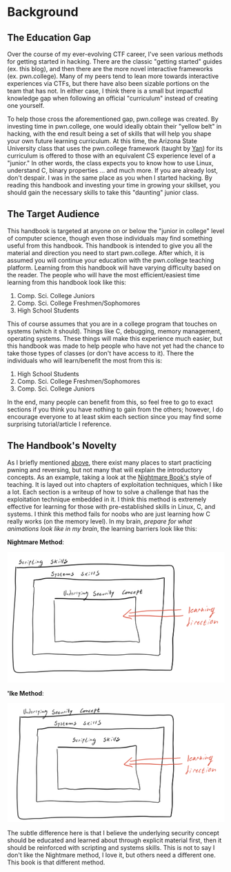 # Background

## The Education Gap
Over the course of my ever-evolving CTF career, I've seen various methods for getting started in hacking. There are the classic "getting started" guides (ex. this blog), and then there are the more novel interactive frameworks (ex. pwn.college). Many of my peers tend to lean more towards interactive experiences via CTFs, but there have also been sizable portions on the team that has not. In either case, I think there is a small but impactful knowledge gap when following an official "curriculum" instead of creating one yourself.

To help those cross the aforementioned gap, pwn.college was created. By investing time in pwn.college, one would ideally obtain their "yellow belt" in hacking, with the end result being a set of skills that will help you shape your own future learning curriculum. At this time, the Arizona State University class that uses the pwn.college framework (taught by [Yan](https://www.yancomm.net/)) for its curriculum is offered to those with an equivalent CS experience level of a "junior." In other words, the class expects you to know how to use Linux, understand C,  binary properties ... and much more. If you are already lost, don't despair. I was in the same place as you when I started hacking.  By reading this handbook and investing your time in growing your skillset, you should gain the necessary skills to take this "daunting" junior class.
## The Target Audience

This handbook is targeted at anyone on or below the "junior in college" level of computer science, though even those individuals may find something useful from this handbook. This handbook is intended to give you all the material and direction you need to start pwn.college. After which, it is assumed you will continue your education with the pwn.college teaching platform. Learning from this handbook will have varying difficulty based on the
reader. The people who will have the most efficient/easiest time learning from this handbook look like this:
1. Comp. Sci. College Juniors
2. Comp. Sci. College Freshmen/Sophomores
3. High School Students 

This of course assumes that you are in a college program that touches on systems (which it should). Things like C, debugging, memory management, operating systems. These things will make this experience much easier,
but this handbook was made to help people who have not yet had the chance to take those types of classes (or don't have access to it). There the individuals who will learn/benefit the most from this is:
1. High School Students
2. Comp. Sci. College Freshmen/Sophomores
3. Comp. Sci. College Juniors 

In the end, many people can benefit from this, so feel free to go to exact sections if you think you have nothing to gain from the others; however, I do encourage everyone to at least skim each section since you may
find some surprising tutorial/article I reference. 

## The Handbook's Novelty

As I briefly mentioned [above](#the-education-gap), there exist many places to start practicing pwning and reversing, but not many that will explain the introductory concepts. As an example, taking a look at the [Nightmare Book's](https://guyinatuxedo.github.io/index.html) style of teaching. It is layed out into chapters of exploitation techniques, which I like a lot. Each section is a writeup of how to solve a challenge that has the exploitation technique embedded in it. I think this method is extremely effective for learning for those with pre-established skills in Linux, C, and systems. I think this method fails for noobs who are just learning how C really works (on the memory level). In my brain, *prepare for what animations look like in my brain*, the learning barriers look like this:

**Nightmare Method**:

![](./nightmare-method.jpeg)

**'Ike Method**:


![](./ike-method.jpeg)

The subtle difference here is that I believe the underlying security concept should be educated and learned about through explicit material first, then it should be reinforced with scripting and systems skills. This is not to say I don't like the Nightmare method, I love it, but others need a different one. This book is that different method. 